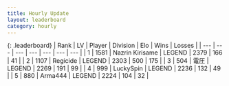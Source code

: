 ```yaml
---
title: Hourly Update
layout: leaderboard
category: hourly
---
```


{: .leaderboard}
| Rank | LV | Player | Division | Elo | Wins | Losses |
| --- | --- | --- | --- | --- | --- | --- |
| <span data-change="0">1</span> | 1581 | <span title="ID: 315148">Nazrin Kirisame</span> | LEGEND | <span data-change="0">2379</span> | <span data-change="0">166</span> | <span data-change="0">41</span> |
| <span data-change="0">2</span> | 1107 | <span title="ID: 353063">Regicide</span> | LEGEND | <span data-change="7">2303</span> | <span data-change="2">500</span> | <span data-change="0">175</span> |
| <span data-change="0">3</span> | 504 | <span title="ID: 407707">電圧</span> | LEGEND | <span data-change="0">2269</span> | <span data-change="0">191</span> | <span data-change="0">99</span> |
| <span data-change="0">4</span> | 999 | <span title="ID: 498412">LuckySpin</span> | LEGEND | <span data-change="0">2236</span> | <span data-change="0">132</span> | <span data-change="0">49</span> |
| <span data-change="0">5</span> | 880 | <span title="ID: 1034">Arma444</span> | LEGEND | <span data-change="0">2224</span> | <span data-change="0">104</span> | <span data-change="0">32</span> |